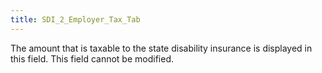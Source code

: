 ```yaml
---
title: SDI_2_Employer_Tax_Tab
---
```



The amount that is taxable to the state disability insurance is displayed in this field. This field cannot be modified.
